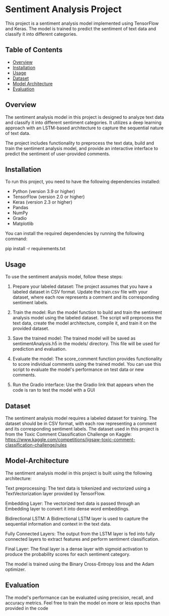 # Sentiment Analysis Project

This project is a sentiment analysis model implemented using TensorFlow and Keras. The model is trained to predict the sentiment of text data and classify it into different categories.

## Table of Contents
- [Overview](#overview)
- [Installation](#installation)
- [Usage](#usage)
- [Dataset](#dataset)
- [Model Architecture](#model-architecture)
- [Evaluation](#evaluation)

## Overview

The sentiment analysis model in this project is designed to analyze text data and classify it into different sentiment categories. It utilizes a deep learning approach with an LSTM-based architecture to capture the sequential nature of text data.

The project includes functionality to preprocess the text data, build and train the sentiment analysis model, and provide an interactive interface to predict the sentiment of user-provided comments.

## Installation

To run this project, you need to have the following dependencies installed:

- Python (version 3.9 or higher)
- TensorFlow (version 2.0 or higher)
- Keras (version 2.3 or higher)
- Pandas
- NumPy
- Gradio
- Matplotlib

You can install the required dependencies by running the following command:

pip install -r requirements.txt


## Usage
To use the sentiment analysis model, follow these steps:

1. Prepare your labeled dataset: The project assumes that you have a labeled dataset in CSV format. Update the train.csv file with your dataset, where each row represents a comment and its corresponding sentiment labels.

2. Train the model: Run the model function to build and train the sentiment analysis model using the labeled dataset. The script will preprocess the text data, create the model architecture, compile it, and train it on the provided dataset.

3. Save the trained model: The trained model will be saved as sentimentAnalysis.h5 in the models/ directory. This file will be used for prediction and evaluation.

4. Evaluate the model: The score_comment function provides functionality to score individual comments using the trained model. You can use this script to evaluate the model's performance on test data or new comments.

5. Run the Gradio interface: Use the Gradio link that appears when the code is ran to test the model with a GUI

## Dataset
The sentiment analysis model requires a labeled dataset for training. The dataset should be in CSV format, with each row representing a comment and its corresponding sentiment labels. The dataset used in this project is from the Toxic Comment Classification Challenge on Kaggle:
https://www.kaggle.com/competitions/jigsaw-toxic-comment-classification-challenge/rules

## Model-Architecture
The sentiment analysis model in this project is built using the following architecture:

Text preprocessing: The text data is tokenized and vectorized using a TextVectorization layer provided by TensorFlow.

Embedding Layer: The vectorized text data is passed through an Embedding layer to convert it into dense word embeddings.

Bidirectional LSTM: A Bidirectional LSTM layer is used to capture the sequential information and context in the text data.

Fully Connected Layers: The output from the LSTM layer is fed into fully connected layers to extract features and perform sentiment classification.

Final Layer: The final layer is a dense layer with sigmoid activation to produce the probability scores for each sentiment category.

The model is trained using the Binary Cross-Entropy loss and the Adam optimizer.

## Evaluation
The model's performance can be evaluated using precision, recall, and accuracy metrics. Feel free to train the model on more or less epochs than provided in the code
